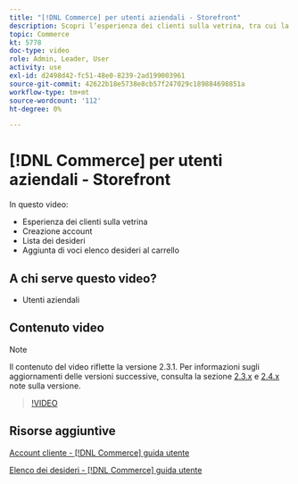 ```yaml
---
title: "[!DNL Commerce] per utenti aziendali - Storefront"
description: Scopri l’esperienza dei clienti sulla vetrina, tra cui la creazione dell’account, le liste dei desideri e l’aggiunta di voci di elenco dei desideri al carrello
topic: Commerce
kt: 5778
doc-type: video
role: Admin, Leader, User
activity: use
exl-id: d2498d42-fc51-48e0-8239-2ad199003961
source-git-commit: 42622b18e5738e8cb57f247029c189884698851a
workflow-type: tm+mt
source-wordcount: '112'
ht-degree: 0%

---
```


# [!DNL Commerce] per utenti aziendali - Storefront

In questo video:

- Esperienza dei clienti sulla vetrina
- Creazione account
- Lista dei desideri
- Aggiunta di voci elenco desideri al carrello

## A chi serve questo video?

- Utenti aziendali

## Contenuto video

>[!NOTE]
>
>Il contenuto del video riflette la versione 2.3.1. Per informazioni sugli aggiornamenti delle versioni successive, consulta la sezione [ 2.3.x](https://devdocs.magento.com/guides/v2.3/release-notes/bk-release-notes.html) e [2.4.x](https://devdocs.magento.com/guides/v2.4/release-notes/bk-release-notes.html) note sulla versione.

>[!VIDEO](https://video.tv.adobe.com/v/36188?quality=12&learn=on)

## Risorse aggiuntive

[Account cliente - [!DNL Commerce] guida utente](https://docs.magento.com/user-guide/customers/customer-account.html)

[Elenco dei desideri - [!DNL Commerce] guida utente](https://docs.magento.com/user-guide/customers/account-dashboard-my-wish-list.html)
